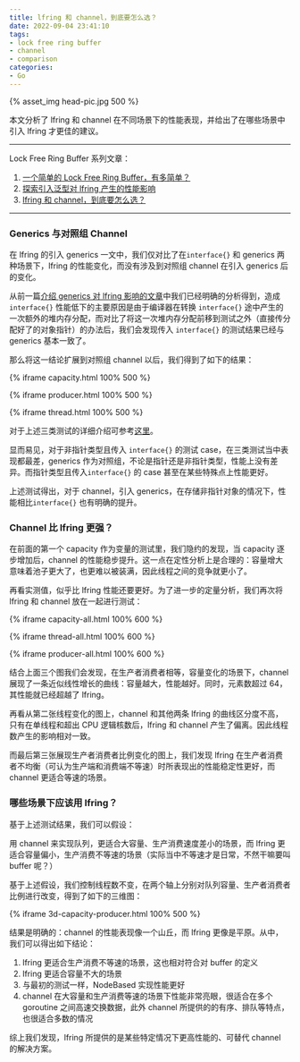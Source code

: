 ```yaml
---
title: lfring 和 channel，到底要怎么选？
date: 2022-09-04 23:41:10
tags: 
- lock free ring buffer
- channel
- comparison
categories:
- Go
---
```


{% asset_img head-pic.jpg 500 %}

本文分析了 lfring 和 channel 在不同场景下的性能表现，并给出了在哪些场景中引入 lfring 才更佳的建议。

<!-- more -->

---

Lock Free Ring Buffer 系列文章：

1. [一个简单的 Lock Free Ring Buffer，有多简单？](https://lenshood.github.io/2021/04/19/lock-free-ring-buffer/)
2. [探索引入泛型对 lfring 产生的性能影响](https://lenshood.github.io/2022/08/01/optimize-lfring-performance/)
3. [lfring 和 channel，到底要怎么选？](https://lenshood.github.io/2022/09/04/decide-lfring-channel/)

---

### Generics 与对照组 Channel

在 lfring 的引入 generics 一文中，我们仅对比了在`interface{}` 和 generics 两种场景下，lfring 的性能变化，而没有涉及到对照组 channel 在引入 generics 后的变化。

从前一篇[介绍 generics 对 lfring 影响的文章](https://lenshood.github.io/2022/08/01/optimize-lfring-performance/)中我们已经明确的分析得到，造成 `interface{}` 性能低下的主要原因是由于编译器在转换 `interface{}` 途中产生的一次额外的堆内存分配，而对比了将这一次堆内存分配前移到测试之外（直接传分配好了的对象指针）的办法后，我们会发现传入 `interface{}` 的测试结果已经与 generics 基本一致了。

那么将这一结论扩展到对照组 channel 以后，我们得到了如下的结果：

{% iframe capacity.html 100% 500 %}

{% iframe producer.html 100% 500 %}

{% iframe thread.html 100% 500 %}

对于上述三类测试的详细介绍可参考[这里](https://lenshood.github.io/2021/04/19/lock-free-ring-buffer/)。

显而易见，对于非指针类型且传入 `interface{}` 的测试 case，在三类测试当中表现都最差，generics 作为对照组，不论是指针还是非指针类型，性能上没有差异。而指针类型且传入`interface{}` 的 case 甚至在某些特殊点上性能更好。

上述测试得出，对于 channel，引入 generics，在存储非指针对象的情况下，性能相比`interface{}` 也有明确的提升。



### Channel 比 lfring 更强？

在前面的第一个 capacity 作为变量的测试里，我们隐约的发现，当 capacity 逐步增加后，channel 的性能稳步提升。这一点在定性分析上是合理的：容量增大意味着池子更大了，也更难以被装满，因此线程之间的竞争就更小了。

再看实测值，似乎比 lfring 性能还要更好。为了进一步的定量分析，我们再次将 lfring 和 channel 放在一起进行测试：

{% iframe capacity-all.html 100% 600 %}

{% iframe thread-all.html 100% 600 %}

{% iframe producer-all.html 100% 600 %}

结合上面三个图我们会发现，在生产者消费者相等，容量变化的场景下，channel 展现了一条近似线性增长的曲线：容量越大，性能越好。同时，元素数超过 64，其性能就已经超越了 lfring。

再看从第二张线程变化的图上，channel 和其他两条 lfring 的曲线区分度不高，只有在单线程和超出 CPU 逻辑核数后，lfring 和 channel 产生了偏离。因此线程数产生的影响相对一致。

而最后第三张展现生产者消费者比例变化的图上，我们发现 lfring 在生产者消费者不均衡（可认为生产端和消费端不等速）时所表现出的性能稳定性更好，而 channel 更适合等速的场景。



### 哪些场景下应该用 lfring？

基于上述测试结果，我们可以假设：

用 channel 来实现队列，更适合大容量、生产消费速度差小的场景，而 lfring 更适合容量偏小，生产消费不等速的场景（实际当中不等速才是日常，不然干嘛要叫 buffer 呢？）

基于上述假设，我们控制线程数不变，在两个轴上分别对队列容量、生产者消费者比例进行改变，得到了如下的三维图：

{% iframe 3d-capacity-producer.html 100% 500 %}

结果是明确的：channel 的性能表现像一个山丘，而 lfring 更像是平原。从中，我们可以得出如下结论：

1. lfring 更适合生产消费不等速的场景，这也相对符合对 buffer 的定义
2. lfring 更适合容量不大的场景
3. 与最初的测试一样，NodeBased 实现性能更好
4. channel 在大容量和生产消费等速的场景下性能非常亮眼，很适合在多个 goroutine 之间高速交换数据，此外 channel 所提供的的有序、排队等特点，也很适合多数的情况

综上我们发现，lfring 所提供的是某些特定情况下更高性能的、可替代 channel 的解决方案。
